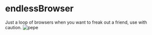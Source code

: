 # endlessBrowser
Just a loop of browsers when you want to freak out a friend, use with caution.
![pepe](https://github.com/TopShorter/endlessBrowser/blob/main/pepes.jpeg?raw=true)
